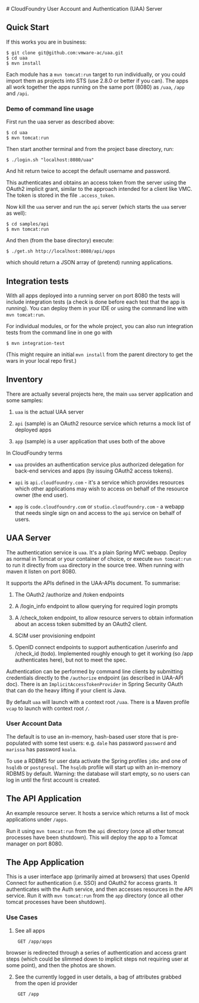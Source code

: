 <link href="https://raw.github.com/clownfart/Markdown-CSS/master/markdown.css" rel="stylesheet"></link>
# CloudFoundry User Account and Authentication (UAA) Server

## Quick Start

If this works you are in business:

    $ git clone git@github.com:vmware-ac/uaa.git
    $ cd uaa
    $ mvn install

Each module has a `mvn tomcat:run` target to run individually, or you
could import them as projects into STS (use 2.8.0 or better if you
can).  The apps all work together the apps running on the same port
(8080) as `/uaa`, `/app` and `/api`.

### Demo of command line usage

First run the uaa server as described above:

    $ cd uaa
    $ mvn tomcat:run

Then start another terminal and from the project base directory, run:

    $ ./login.sh "localhost:8080/uaa"

And hit return twice to accept the default username and password.

This authenticates and obtains an access token from the server using the OAuth2 implicit
grant, similar to the approach intended for a client like VMC. The token is
stored in the file `.access_token`.

Now kill the `uaa` server and run the `api` server (which starts the
`uaa` server as well):

    $ cd samples/api
    $ mvn tomcat:run

And then (from the base directory) execute:

    $ ./get.sh http://localhost:8080/api/apps

which should return a JSON array of (pretend) running applications.

## Integration tests

With all apps deployed into a running server on port 8080 the tests
will include integration tests (a check is done before each test that
the app is running).  You can deploy them in your IDE or using the
command line with `mvn tomcat:run`.

For individual modules, or for the whole project, you can also run
integration tests from the command line in one go with

    $ mvn integration-test

(This might require an initial `mvn install` from the parent directory
to get the wars in your local repo first.)

## Inventory

There are actually several projects here, the main `uaa` server application and some samples:

1. `uaa` is the actual UAA server

2. `api` (sample) is an OAuth2 resource service which returns a mock list of deployed apps

3. `app` (sample) is a user application that uses both of the above

In CloudFoundry terms

* `uaa` provides an authentication service plus authorized delegation for
   back-end services and apps (by issuing OAuth2 access tokens).

* `api` is `api.cloudfoundry.com` - it's a service which provides resources
   which other applications may wish to access on behalf of the resource
   owner (the end user).

* `app` is `code.cloudfoundry.com` or `studio.cloudfoundry.com` - a
  webapp that needs single sign on and access to the `api` service on
  behalf of users.

## UAA Server

The authentication service is `uaa`. It's a plain Spring MVC webapp.
Deploy as normal in Tomcat or your container of choice, or execute
`mvn tomcat:run` to run it directly from `uaa` directory in the source tree.
When running with maven it listen on port 8080.

It supports the APIs defined in the UAA-APIs document. To summarise:

1. The OAuth2 /authorize and /token endpoints

2. A /login_info endpoint to allow querying for required login prompts

3. A /check_token endpoint, to allow resource servers to obtain information about
an access token submitted by an OAuth2 client.

4. SCIM user provisioning endpoint

5. OpenID connect endpoints to support authentication /userinfo and
/check_id (todo). Implemented roughly enough to get it working (so
/app authenticates here), but not to meet the spec.

Authentication can be performed by command line clients by submitting
credentials directly to the `/authorize` endpoint (as described in
UAA-API doc).  There is an `ImplicitAccessTokenProvider` in Spring
Security OAuth that can do the heavy lifting if your client is Java.

By default `uaa` will launch with a context root `/uaa`. There is a
Maven profile `vcap` to launch with context root `/`.

### User Account Data

The default is to use an in-memory, hash-based user store that is
pre-populated with some test users: e.g. `dale` has password
`password` and `marissa` has password `koala`.

To use a RDBMS for user data activate the Spring profiles `jdbc` and
one of `hsqldb` or `postgresql`.  The `hsqldb` profile will start up
with an in-memory RDBMS by default.  Warning: the database will start
empty, so no users can log in until the first account is created.

## The API Application

An example resource server.  It hosts a service which returns
a list of mock applications under `/apps`.

Run it using `mvn tomcat:run` from the `api` directory (once all other
tomcat processes have been shutdown). This will deploy the app to a
Tomcat manager on port 8080.

## The App Application

This is a user interface app (primarily aimed at browsers) that uses
OpenId Connect for authentication (i.e. SSO) and OAuth2 for access
grants.  It authenticates with the Auth service, and then accesses
resources in the API service.  Run it with `mvn tomcat:run` from the
`app` directory (once all other tomcat processes have been shutdown).

### Use Cases

1. See all apps

        GET /app/apps

  browser is redirected through a series of authentication and access
  grant steps (which could be slimmed down to implicit steps not
  requiring user at some point), and then the photos are shown.

2. See the currently logged in user details, a bag of attributes
grabbed from the open id provider

        GET /app
